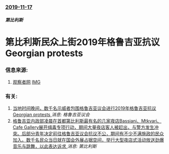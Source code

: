 ### [2019-11-17](/news/2019/11/17/index.md)

##### 第比利斯
#  第比利斯民众上街2019年格鲁吉亚抗议 Georgian protests 




### 信息来源:

1. [观察者网](https://news.sina.com.cn/w/2019-11-19/doc-iihnzhfz0366660.shtml) [IMG](http://n.sinaimg.cn/translate/194/w580h414/20191119/f924-iipztff3076132.jpg)

### 有关:

1. [ 当地时间晚间，数千名示威者包围格鲁吉亚议会进行2019年格鲁吉亚抗议 Georgian protests ](/zh/news/2019/11/25/当地时间晚间-数千名示威者包围格鲁吉亚议会进行2019年格鲁吉亚抗议-Georgian-protests.md) _消息: 格鲁吉亚议会_
2. [格鲁吉亚内政部凌晨在首都第比利斯最有名的几家夜店Bassiani、Mtkvari、Cafe Gallery展开缉毒专项行动，期间大量夜店客人被赶出，与警方发生冲突。后部分青年决定前往格鲁吉亚议会抗议不公，期间有不少不满施政的民众加入。数千名民众当日就在国会外展占据空间，举行大型夜店式活动放送劲爆音乐与跳舞，以此表达诉求 ](/zh/news/2018/05/12/格鲁吉亚内政部凌晨在首都第比利斯最有名的几家夜店Bassiani-Mtkvari-Cafe-Gallery展开缉毒专项行.md) _消息: 第比利斯_
